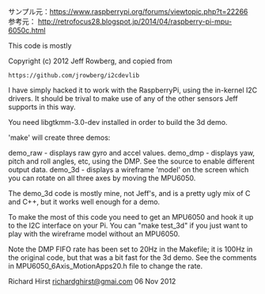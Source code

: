 サンプル元：https://www.raspberrypi.org/forums/viewtopic.php?t=22266 <br>
参考元：	http://retrofocus28.blogspot.jp/2014/04/raspberry-pi-mpu-6050c.html



This code is mostly

Copyright (c) 2012 Jeff Rowberg, and copied from

    https://github.com/jrowberg/i2cdevlib

I have simply hacked it to work with the RaspberryPi, using the in-kernel
I2C drivers.  It should be trival to make use of any of the other sensors
Jeff supports in this way.

You need libgtkmm-3.0-dev installed in order to build the 3d demo.

'make' will create three demos:

demo_raw - displays raw gyro and accel values.
demo_dmp - displays yaw, pitch and roll angles, etc, using the DMP.  See the
           source to enable different output data.
demo_3d  - displays a wireframe 'model' on the screen which you can rotate
           on all three axes by moving the MPU6050.

The demo_3d code is mostly mine, not Jeff's, and is a pretty ugly mix of C and
C++, but it works well enough for a demo.

To make the most of this code you need to get an MPU6050 and hook it up
to the I2C interface on your Pi.  You can "make test_3d" if you just want
to play with the wireframe model without an MPU6050.

Note the DMP FIFO rate has been set to 20Hz in the Makefile; it is 100Hz in the
original code, but that was a bit fast for the 3d demo.  See the comments in
MPU6050_6Axis_MotionApps20.h file to change the rate.


Richard Hirst <richardghirst@gmai.com>   06 Nov 2012

